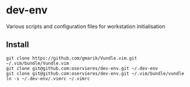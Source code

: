 dev-env
=======

Various scripts and configuration files for workstation initialisation

Install
-------

    git clone https://github.com/gmarik/Vundle.vim.git ~/.vim/bundle/Vundle.vim
    git clone git@github.com:oservieres/dev-env.git ~/.dev-env
    git clone git@github.com:oservieres/dev-env.git ~/.vim/bundle/vundle
    ln -s ~/.dev-env/.vimrc ~/.vimrc
